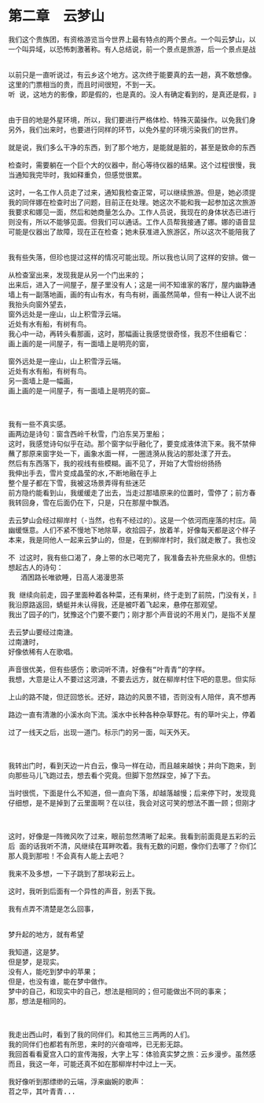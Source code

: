 
# 第二章　云梦山

<pre>
我们这个贵族团，有资格游览当今世界上最有特点的两个景点。一个叫云梦山，以详和宁静著称。
一个叫异域，以恐怖刺激著称。有人总结说，前一个景点是旅游，后一个景点是战斗。


以前只是一直听说过，有云乡这个地方。这次终于能要真的去一趟，真不敢想像。
这里的门票相当的贵，而且时间很短，不到一天。
听 说，这地方的影像，即是假的，也是真的。没人有确定看到的，是真还是假，直到实际再去检验一下。那如何检验呢？我也不知道。这个地方是处在一座山的附近， 据说每个去过的人，都像是做了一个梦似的，所以这个地方，又常被称为云梦山。具体那个山叫什么名字呢？没人能说得出来。


由于目的地是外星环境，所以，我们要进行严格体检、特殊灭菌操作。以免我们身上的菌群污染那个圣地。
另外，我们出来时，也要进行同样的环节，以免外星的环境污染我们的世界。

就是说，我们多么干净的东西，到了那个地方，是能就是脏的，甚至是致命的东西了。

检查时，需要躺在一个巨个大的仪器中，耐心等待仪器的结果。这个过程很慢，我甚至都打了一个盹。
当通知我完毕时，我如释重负，但感觉很累。

这时，一名工作人员走了过来，通知我检查正常，可以继续旅游。但是，她必须提醒我，
我的同伴娜在检查时出了问题，目前正在处理。她这次不能和我一起参加这次旅游。
我要求和娜见一面，然后和她商量怎么办。工作人员说，我现在的身体状态已进行异区适应处理，而娜
则没有，所以不能够见面。但我们可以通话。工作人员帮我接通了娜。娜的语音显得很虚弱无力。她说
可能是仪器出了故障，现在正在检查；她未获准进入旅游区，所以这次不能陪我了。但希望我自己去，她说，只要下次打猎时，带着她就好了。并祝我玩得开心。


我有些失落，但珍也提过这样的情况可能出现。所以我也认同了这样的安排。做一次单独旅游吧。

从检查室出来，发现我是从另一个门出来的；
出来后，进入了一间屋子，屋子里没有人；这是一间不知谁家的客厅，屋内幽静通明。
墙上有一副落地画，画的有山有水，有鸟有树，画虽然简单，但有一种让人说不出的美；
我抬头向窗外望去，
窗外远处是一座山，山上积雪浮云端。
近处有水有船，有树有鸟。
我心中一动，再转头看那画，这时，那幅画让我感觉很奇怪，我忍不住细看它：
画上画的是一间屋子，有一面墙上是明亮的窗，

窗外远处是一座山，山上积雪浮云端。
近处有水有船，有树有鸟。
另一面墙上是一幅画， 
画上画的是一间屋子，有一面墙上是明亮的窗…



我有一些不真实感。
画两边是诗句：窗含西岭千秋雪，门泊东吴万里船；
这时，我感觉诗句似乎在动。那个窗字似乎融化了，要变成液体流下来。我不禁伸出手指，
蘸了那原来窗字处一下，画象水面一样，一圈涟漪从我沾的那处漾了开去。
然后有东西落下，我的视线有些模糊。画不见了，开始了大雪纷纷扬扬
我伸出手去，雪片变成晶莹的水,不断地融在手上
整个屋子都在下雪，我被这场景弄得有些迷茫
前方隐约能看到山，我缓缓走了出去，当走过那墙原来的位置时，雪停了；前方春和景明，和风亮丽。
我转回身，雪在后面仍在下，只是，只在那屋中飘洒。

去云梦山会经过柳岸村（-当然，也有不经过的）。这是一个依河而座落的村庄。简直像一副水墨画，令人感觉不食人间烟火，给人一种很不真实的感觉。在这个纷繁复杂的世界上，有这么个宁静美丽的角落，真令人不可思议。这里的生活节奏像是
幽缓惬意。人们不紧不慢地下地除草，收拾园子，放着羊，好像每天都是这个样子；大家不紧不慢地做着自己的事情，除了偶尔传来的鸟叫，和吹过耳的风声，一切寂静得象一副画。
本来，我是同他人一起来云梦山的，但是，在到柳岸村时，我们就走散了。我也没有心思去找他们，因为既然到了柳岸村，再向前走就是云梦山了。而且，人们说到云梦 山还是个人行动的好，因为大家即使同时看到一样事物，也会各自看到不同的东西；这会导致大家的纷争，可能带来不愉快；因为谁都难以说服对方，坚信自己看到 的是对的，对方看错了；又怀疑对方是不是在故意说谎；尤其是好朋友，很容易引发误会。所以我这时也想，是不是他们故意和我分散的。反正大家也不会看到相同 的东西，各走各的，也挺好。

不 过这时，我有些口渴了，身上带的水已喝完了，我准备去补充些泉水的。但想这村子里有水，要一些来尝尝，那不是更好么？不过，当然想找个人要水时，却发现正 是午后，周围却一个人影也不见。我于是来到一座园子前；那有一个小木栅栏；我推了一下，竟推开了，没有锁；可能根本就没有锁这样的东西，但我没有去细看。 推门走了进去。我右面是另一家园子的墙；左面是菜地，靠近路边的，是一片葱地，我一走进来，葱尖上休息的蜻蜓被我惊到了，纷纷悬飞起来，观察了一会儿，又 似乎累了，又找了近的葱尖，继续停上去，好像是在午睡吧，一切都是一副慵懒的样子，联口渴的我，也不禁犯困了。
想起古人的诗句：
   酒困路长唯欲睡，日高人渴漫思茶

我 继续向前走，园子里面种着各种菜，还有果树，终于走到了前院，门没有关，而且是通透的，即后面的门也是开着的，夏日的风虽然有些热，但经过这几道门，就变 得凉爽了。我走进门，轻声问，有人么？风吹过内屋的门帘，沙沙做响。我听见一个声音，是要喝水么？水瓢在缸里，自己打吧。走时不用关门。我走到缸前，看到 水上漂着水瓢。来不及多想，舀了水就喝，水不怎么凉，但很好喝。我不客气地将水壶再装满水，小声说了声谢谢，就退出了房门。
我沿原路返回，蜻蜓并未认得我，还是被吓着飞起来，悬停在那观望。
我出了园子的门，犹豫这个门要不要门；刚才那个声音说的不用关门，是指不关屋的门，还是园子的门？还好，我出去后，那个栅栏自动关到了原来象是闭着的样子，即恢复到原来我到时的样子了，我才舒了一口气，不再顾虑这件事该怎么做了。

去云梦山要经过南溏。
过南溏时，
好像依稀有人在歌唱。

声音很优美，但有些感伤；歌词听不清，好像有“叶青青”的字样。
我想，大意是让人不要过这河溏，不要去远方，就在柳岸村住下吧的意思。但实际上，歌词是什么，好像完全和这无关，是我感觉有什么希望让我留下来；我也有些不想走，好像走了就遗落了什么似的；而且，这种遗落，是永远无法找回的那种。

上山的路不陡，但迂回悠长。还好，路边的风景不错，否则没有人陪伴，真不想再向前走了。

路边一直有清澈的小溪水向下流。溪水中长种各种杂草野花。有的草叶尖上，停着默绿色的蜻蜓。

过了一线天之后，出现一道门。标示门的另一面，叫天外天。



我转出门时，看到天边一片白云，像马一样在动，而且越来越快；并向下跑来，到与远处的地面接触时，竟真的变成也了马；不只一匹，后面的云，相继流下来，变成了一匹接一匹驰骋的马，向我左方跑去。我简直不相信我的眼睛。
向那些马儿飞跑过去，想去看个究竟。但脚下忽然踩空，掉了下去。

当时很慌，下面是什么不知道，但一直向下落，却越落越慢；后来停下时，发现竟落到了一雾里面；四周都看不大清了，白茫茫的。
仔细想，是不是掉到了云里面啊？在以往，我会对这可笑的想法不置一顾；但刚才看到的马，一下子改变了所有的成见。凡事竟这么不可思议！



这时，好像是一阵微风吹了过来，眼前忽然清晰了起来。我看到前面竟是五彩的云。然后有很多人，分散在一块块云上。我想，我一定是在做梦。怎么可能这么神奇呢。不可思议的是，我的同伴在呼唤我，上来啊，你应该能再高些的。你看，如果能上到那块云上，你就可以   啦。
后 面的话我听不清，风继续在耳畔吹着。我有无数的问题，像你们去哪了？你们怎么到这的？你们看到了马么？你们。。。但我发现，刚才说的那块去，正在向远处飘 走，越来越模糊。我顾不上多想，向近处的一块云奋力跳了过去，竟成功地跳上去了。我看着更远的一处云，心想，这能行么？ 希望战胜了恐惧，这里的时间好像不等人的样子，我寻速全力向远处的支助跑跳去过，竟然又跑上去了；我说不出的喜悦和兴奋，但也并不奢望一下子跑到离得近一 些的彩云上去。但却向右上方的近一些的云急速跳去；这样，我马不停蹄地一片一片地向上跑，最后，那朵七彩的云，竟出现在了我的眼前；后下方，远远地传来， 快，快快！
那人竟到那啦！不会真有人能上去吧？

我来不及多想，一下子跳到了那块彩云上。

这时，我听到后面有一个异性的声音，别丢下我。

我有点弄不清楚是怎么回事，


梦升起的地方，就有希望

我知道，这是梦。
但是梦，是现实。
没有人，能吃到梦中的苹果；
但是，也没有谁，能在梦中做作。
梦中的自己，和现实中的自己，想法是相同的；但可能做出不同的事来；
那，想法是相同的。



我走出西山时，看到了我的同伴们。和其他三三两两的人们。
我的同伴们也都若有所思，来时的兴奋喧哗，已无影无踪。
我回首看看夏宫入口的宣传海报，大字上写：体验真实梦之旅：云乡漫步。虽然感觉那门票过于昂贵，但我心里知道，这次旅行，会让我终生难忘。
而且，我这一年，可能还真不如在那柳岸村中过上一天。

我好像听到那缥缈的云端，浮来幽婉的歌声：
苕之华，其叶青青...




</pre>
